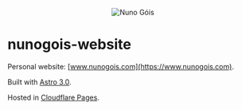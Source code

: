 <p align="center">
  <img src="https://github.com/nunogois/nunogois-website/blob/main/static/thumbnail.png?raw=true" alt="Nuno Góis"/>
</p>

# nunogois-website

Personal website: [www.nunogois.com](https://www.nunogois.com).

Built with [Astro 3.0](https://astro.build/).

Hosted in [Cloudflare Pages](https://pages.cloudflare.com/).
